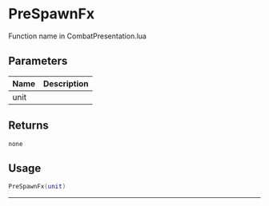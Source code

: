 # PreSpawnFx

Function name in CombatPresentation.lua

## Parameters

| Name | Description |
| ---- | ----------- |
| unit |             |

## Returns

`none`

## Usage

```lua
PreSpawnFx(unit)
```

---
